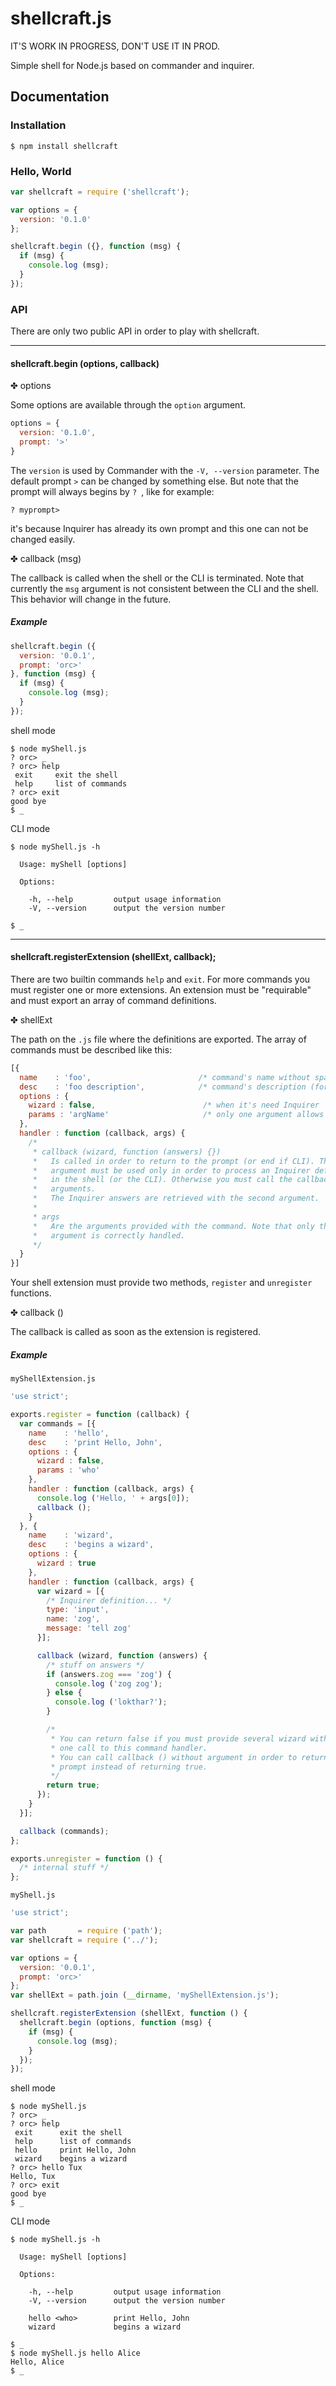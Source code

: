 
# shellcraft.js

IT'S WORK IN PROGRESS, DON'T USE IT IN PROD.

Simple shell for Node.js based on commander and inquirer.

## Documentation

### Installation

```shell
$ npm install shellcraft
```

### Hello, World

```javascript
var shellcraft = require ('shellcraft');

var options = {
  version: '0.1.0'
};

shellcraft.begin ({}, function (msg) {
  if (msg) {
    console.log (msg);
  }
});
```

### API

There are only two public API in order to play with shellcraft.

---
#### shellcraft.begin (options, callback)

✤ options

Some options are available through the `option` argument.

```javascript
options = {
  version: '0.1.0',
  prompt: '>'
}
```

The `version` is used by Commander with the `-V, --version` parameter.
The default prompt `>` can be changed by something else. But note that the
prompt will always begins by `? `, like for example:

```shell
? myprompt>
```

it's because Inquirer has already its own prompt and this one can not be changed
easily.

✤ callback (msg)

The callback is called when the shell or the CLI is terminated. Note that
currently the `msg` argument is not consistent between the CLI and the shell.
This behavior will change in the future.

##### Example

```javascript
shellcraft.begin ({
  version: '0.0.1',
  prompt: 'orc>'
}, function (msg) {
  if (msg) {
    console.log (msg);
  }
});
```

shell mode
```
$ node myShell.js
? orc> _
? orc> help
 exit     exit the shell
 help     list of commands
? orc> exit
good bye
$ _
```

CLI mode
```
$ node myShell.js -h

  Usage: myShell [options]

  Options:

    -h, --help         output usage information
    -V, --version      output the version number

$ _
```

---
#### shellcraft.registerExtension (shellExt, callback);

There are two builtin commands `help` and `exit`. For more commands you must
register one or more extensions. An extension must be "requirable" and must
export an array of command definitions.

✤ shellExt

The path on the `.js` file where the definitions are exported. The array of
commands must be described like this:

```javascript
[{
  name    : 'foo',                        /* command's name without space     */
  desc    : 'foo description',            /* command's description (for help) */
  options : {
    wizard : false,                        /* when it's need Inquirer          */
    params : 'argName'                     /* only one argument allows         */
  },
  handler : function (callback, args) {
    /*
     * callback (wizard, function (answers) {})
     *   Is called in order to return to the prompt (or end if CLI). The wizard
     *   argument must be used only in order to process an Inquirer definition
     *   in the shell (or the CLI). Otherwise you must call the callback without
     *   arguments.
     *   The Inquirer answers are retrieved with the second argument.
     *
     * args
     *   Are the arguments provided with the command. Note that only the first
     *   argument is correctly handled.
     */
  }
}]
```

Your shell extension must provide two methods, `register` and `unregister`
functions.

✤ callback ()

The callback is called as soon as the extension is registered.

##### Example

`myShellExtension.js`

```javascript
'use strict';

exports.register = function (callback) {
  var commands = [{
    name    : 'hello',
    desc    : 'print Hello, John',
    options : {
      wizard : false,
      params : 'who'
    },
    handler : function (callback, args) {
      console.log ('Hello, ' + args[0]);
      callback ();
    }
  }, {
    name    : 'wizard',
    desc    : 'begins a wizard',
    options : {
      wizard : true
    },
    handler : function (callback, args) {
      var wizard = [{
        /* Inquirer definition... */
        type: 'input',
        name: 'zog',
        message: 'tell zog'
      }];

      callback (wizard, function (answers) {
        /* stuff on answers */
        if (answers.zog === 'zog') {
          console.log ('zog zog');
        } else {
          console.log ('lokthar?');
        }

        /*
         * You can return false if you must provide several wizard with only
         * one call to this command handler.
         * You can call callback () without argument in order to return to the
         * prompt instead of returning true.
         */
        return true;
      });
    }
  }];

  callback (commands);
};

exports.unregister = function () {
  /* internal stuff */
};
```

`myShell.js`

```javascript
'use strict';

var path       = require ('path');
var shellcraft = require ('../');

var options = {
  version: '0.0.1',
  prompt: 'orc>'
};
var shellExt = path.join (__dirname, 'myShellExtension.js');

shellcraft.registerExtension (shellExt, function () {
  shellcraft.begin (options, function (msg) {
    if (msg) {
      console.log (msg);
    }
  });
});
```

shell mode
```
$ node myShell.js
? orc> _
? orc> help
 exit      exit the shell
 help      list of commands
 hello     print Hello, John
 wizard    begins a wizard
? orc> hello Tux
Hello, Tux
? orc> exit
good bye
$ _
```

CLI mode
```
$ node myShell.js -h

  Usage: myShell [options]

  Options:

    -h, --help         output usage information
    -V, --version      output the version number

    hello <who>        print Hello, John
    wizard             begins a wizard

$ _
$ node myShell.js hello Alice
Hello, Alice
$ _
```
